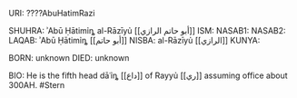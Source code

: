 URI: ????AbuHatimRazi

SHUHRA: ʾAbū Ḥātimỉȵ al-Rāzīyủ [[أبو حاتم الرازي]]
ISM: 
NASAB1: 
NASAB2: 
LAQAB: ʾAbū Ḥātimỉȵ [[أبو حاتم]]
NISBA: al-Rāzīyủ [[الرازي]]
KUNYA: 

BORN: unknown
DIED: unknown

BIO: He is the fifth head dāʿỉȵ [[داع]] of Rayyủ [[ري]] assuming office about 300AH. #Stern
